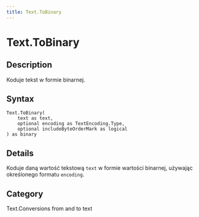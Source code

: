 ```yaml
---
title: Text.ToBinary
---
```


# Text.ToBinary


## Description

Koduje tekst w formie binarnej.


## Syntax

```powerquery
Text.ToBinary(
    text as text,
    optional encoding as TextEncoding.Type,
    optional includeByteOrderMark as logical
) as binary
```


## Details

Koduje daną wartość tekstową <code>text</code> w formie wartości binarnej, używając określonego formatu <code>encoding</code>.



## Category
Text.Conversions from and to text
